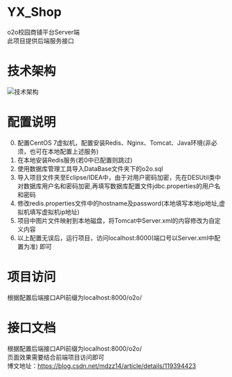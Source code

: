 # YX_Shop
o2o校园商铺平台Server端 <br/>
此项目提供后端服务接口
# 技术架构
![技术架构](https://images.gitee.com/uploads/images/2021/0805/091111_78645843_5558730.png "架构.png")
# 配置说明
0. 配置CentOS 7虚拟机，配置安装Redis、Nginx、Tomcat、Java环境(非必须，也可在本地配置上述服务)
1. 在本地安装Redis服务(若0中已配置则跳过)
2. 使用数据库管理工具导入DataBase文件夹下的o2o.sql
3. 导入项目文件夹至Eclipse/IDEA中，由于对用户密码加密，先在DESUtil类中对数据库用户名和密码加密,再填写数据库配置文件jdbc.properties的用户名和密码
4. 修改redis.properties文件中的hostname及password(本地填写本地ip地址,虚拟机填写虚拟机ip地址)
5. 项目中图片文件映射到本地磁盘，将Tomcat中Server.xml的<DocBase>内容修改为自定义内容
6. 以上配置无误后，运行项目，访问localhost:8000(端口号以Server.xml中配置为准) 即可
# 项目访问
根据配置后端接口API前缀为localhost:8000/o2o/<br/>
# 接口文档
根据配置后端接口API前缀为localhost:8000/o2o/<br/>
页面效果需要结合前端项目访问即可<br/>
博文地址：https://blog.csdn.net/mdzz14/article/details/119394423
